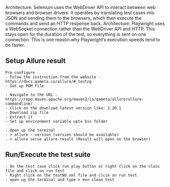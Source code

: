 Architecture: Selenium uses the WebDriver API to interact between web browsers and browser drivers. It operates by translating test cases into JSON and sending them to the browsers, which then execute the commands and send an HTTP response back.
Architecture: Playwright uses a WebSocket connection rather than the WebDriver API and HTTP. This stays open for the duration of the test, so everything is sent on one connection. This is one reason why Playwright’s execution speeds tend to be faster.

## Setup Allure result 
```
Pre-configure
- Folow the instruction from the website - https://docs.qameta.io/allure/#_testng
- Set up POM File  
```
```
- Navigate to the URL - https://repo.maven.apache.org/maven2/io/qameta/allure/allure-commandline/
- Click on the download latest version like: 2.20.1
- Download zip file 
- Extract it
- Set up environment variable upto bin folder
```

```
- Open up the terminal 
- > allure --version (version should be available)
- > allure serve allure-result (Result will open on the browser) 
```

## Run/Execute the test suite
```
- On the test case click run play button or right click on the class file and click on run test
- Right click on the testNG.xml file and clcik on run test
- open up the terminal and type > mvn clean test
```
